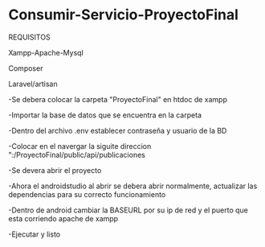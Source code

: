 # Consumir-Servicio-ProyectoFinal

REQUISITOS

Xampp-Apache-Mysql

Composer

Laravel/artisan

-Se debera colocar la carpeta "ProyectoFinal" en htdoc de xampp

-Importar la base de datos que  se encuentra en la carpeta

-Dentro del archivo .env establecer contraseña y usuario de la BD

-Colocar en el navergar la siguite direccion "<direccion ip de red>:<puerto en el que  esta corriendo apache de xampp>/ProyectoFinal/public/api/publicaciones
  
-Se devera abrir el proyecto

-Ahora el androidstudio al abrir se debera abrir normalmente, actualizar  las dependencias para su correcto funcionamiento

-Dentro de android cambiar la BASEURL por su ip de red y el puerto que esta corriendo apache de  xampp

-Ejecutar y listo
